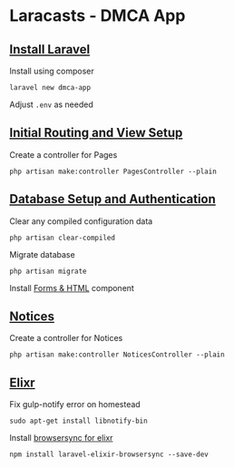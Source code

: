 # Laracasts - DMCA App

## [Install Laravel](https://laracasts.com/series/build-your-first-app-in-laravel/episodes/2)

Install using composer

    laravel new dmca-app

Adjust `.env` as needed

## [Initial Routing and View Setup](https://laracasts.com/series/build-your-first-app-in-laravel/episodes/3)

Create a controller for Pages

    php artisan make:controller PagesController --plain

## [Database Setup and Authentication](https://laracasts.com/series/build-your-first-app-in-laravel/episodes/4)

Clear any compiled configuration data

    php artisan clear-compiled

Migrate database

    php artisan migrate

Install [Forms & HTML](http://laravelcollective.com/docs/5.1/html) component

## [Notices](https://laracasts.com/series/build-your-first-app-in-laravel/episodes/5)

Create a controller for Notices

    php artisan make:controller NoticesController --plain

## [Elixr](https://laracasts.com/series/build-your-first-app-in-laravel/episodes/6)

Fix gulp-notify error on homestead

    sudo apt-get install libnotify-bin

Install [browsersync for elixr](https://github.com/anheru88/laravel-elixir-browser-sync)

    npm install laravel-elixir-browsersync --save-dev
